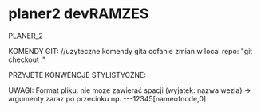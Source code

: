 planer2 devRAMZES
=======

PLANER_2

KOMENDY GIT:
//uzyteczne komendy gita
cofanie zmian w local repo: "git checkout ."

PRZYJETE KONWENCJE STYLISTYCZNE:

UWAGI:
Format pliku:
nie moze zawierać spacji (wyjatek: nazwa wezla) -> argumenty zaraz po przecinku np.
---12345[nameofnode,0]
